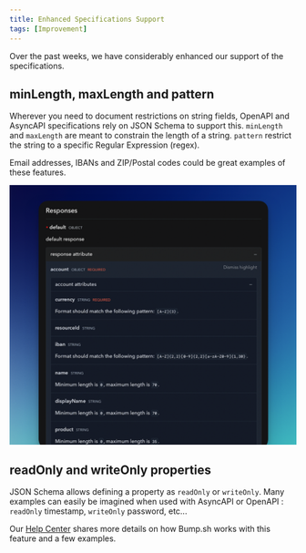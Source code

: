 ```yaml
---
title: Enhanced Specifications Support
tags: [Improvement]
---
```


Over the past weeks, we have considerably enhanced our support of the specifications.

## minLength, maxLength and pattern

Wherever you need to document restrictions on string fields, OpenAPI and AsyncAPI specifications rely on JSON Schema to support this.
`minLength` and `maxLength`  are meant to constrain the length of a string.
`pattern`  restrict the string to a specific Regular Expression (regex).

Email addresses, IBANs and ZIP/Postal codes could be great examples of these features.


![minlength-example.png](/files/changelog/minlength-example.png)


## readOnly  and  writeOnly  properties

JSON Schema allows defining a property as `readOnly`  or  `writeOnly`.
Many examples can easily be imagined when used with AsyncAPI or OpenAPI : `readOnly`  timestamp, `writeOnly`  password, etc...

Our [Help Center](https://docs.bump.sh/help/specifications-support/asyncapi-support/#readonly-and-writeonly-properties) shares more details on how Bump.sh works with this feature and a few examples.